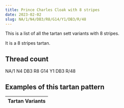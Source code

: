 ```yaml
---
title: Prince Charles Cloak with 8 stripes
date: 2023-02-02
slug: NA/1/N4/DB3/R8/G14/Y1/DB3/R/48
---
```

This is a list of all the tartan sett variants with 8 stripes.

It is a 8 stripes tartan.


## Thread count
NA/1 N4 DB3 R8 G14 Y1 DB3 R/48

## Examples of this tartan pattern

| Tartan Variants |
|---------------|

